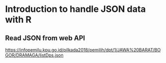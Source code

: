 # Introduction to handle JSON data with R

## Read JSON from web API
https://infopemilu.kpu.go.id/pilkada2018/pemilih/dpt/1/JAWA%20BARAT/BOGOR/DRAMAGA/listDps.json
